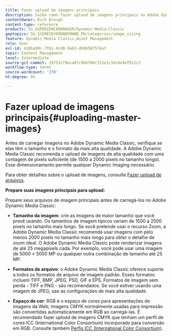 ```yaml
---
title: Fazer upload de imagens principais
description: Saiba como fazer upload de imagens principais no Adobe Dynamic Media Classic.
contentOwner: Rick Brough
content-type: reference
products: SG_EXPERIENCEMANAGER/Dynamic-Media-Classic
geptopics: SG_SCENESEVENONDEMAND_PK/categories/image_sizing
feature: Dynamic Media Classic,Asset Management
role: User
exl-id: 410ba80c-7f01-4cd0-9ab3-db9658757ba7
topic: Content Management
level: Intermediate
source-git-commit: 29752cf9eca0fc9bb760c721e1c3dc8e4ef912c3
workflow-type: tm+mt
source-wordcount: '270'
ht-degree: 0%

---
```


# Fazer upload de imagens principais{#uploading-master-images}

Antes de carregar imagens no Adobe Dynamic Media Classic, verifique se elas têm o tamanho e o formato da mais alta qualidade. A Adobe Dynamic Media Classic recomenda o upload de imagens de alta qualidade com uma contagem de pixels suficiente (de 1500 a 2000 pixels no tamanho longo). Esse dimensionamento permite qualquer Dynamic Imaging necessário.

Para obter detalhes sobre o upload de imagens, consulte [Fazer upload de arquivos](uploading-files.md#uploading_files).

**Prepare suas imagens principais para upload:**

Prepare seus arquivos de imagem principais antes de carregá-los no Adobe Dynamic Media Classic:

* **Tamanho da imagem**: crie as imagens de maior tamanho que você prevê usando. Os tamanhos de imagem típicos variam de 1500 a 2500 pixels no tamanho mais longo. Se você pretende usar o recurso Zoom, a Adobe Dynamic Media Classic recomenda usar imagens com pelo menos 2000 pixels no tamanho mais longo para obter o detalhe de zoom ideal. O Adobe Dynamic Media Classic pode renderizar imagens de até 25 megapixels cada. Por exemplo, você pode usar uma imagem de 5000 × 5000 MP ou qualquer outra combinação de tamanho até 25 MP.

* **Formatos de arquivo**: o Adobe Dynamic Media Classic oferece suporte a todos os formatos de arquivo de imagem padrão. Esses formatos incluem TIFF, BMP, JPEG, PSD, GIF e EPS. Formatos de imagem sem perda - TIFF e PNG - são recomendados. Se você estiver usando uma imagem de JPEG, use as configurações de mais alta qualidade.

* **Espaço de cor**: RGB é o espaço de cores para apresentações de imagens da Web; imagens CMYK normalmente usadas para impressão são convertidas automaticamente em RGB ao carregá-las. É recomendado fazer upload de imagens CMYK que tenham um perfil de cores ICC (International Color Consortium) incorporado para conversão em RGB. Consulte também [Perfis ICC (International Color Consortium)](/help/using/icc-profiles.md).
